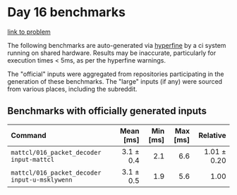 # Day 16 benchmarks

[link to problem](http://adventofcode.com/2021/day/16)

The following benchmarks are auto-generated via [hyperfine](https://github.com/sharkdp/hyperfine) by a ci system running on shared hardware. Results may be inaccurate, particularly for execution times < 5ms, as per the hyperfine warnings.

The "official" inputs were aggregated from repositories participating in the generation of these benchmarks. The "large" inputs (if any) were sourced from various places, including the subreddit.

## Benchmarks with officially generated inputs
| Command | Mean [ms] | Min [ms] | Max [ms] | Relative |
|:---|---:|---:|---:|---:|
| `mattcl/016_packet_decoder input-mattcl` | 3.1 ± 0.4 | 2.1 | 6.6 | 1.01 ± 0.20 |
| `mattcl/016_packet_decoder input-u-msklywenn` | 3.1 ± 0.5 | 1.9 | 5.6 | 1.00 |
